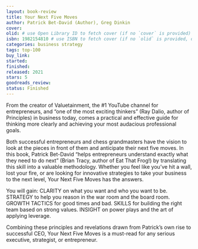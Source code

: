 ```yaml
---
layout: book-review
title: Your Next Five Moves
author: Patrick Bet-David (Author), Greg Dinkin
cover: 
olid: # use Open Library ID to fetch cover (if no `cover` is provided)
isbn: 1982154810 # use ISBN to fetch cover (if no `olid` is provided, dashes are optional)
categories: business strategy
tags: top-100
buy_link: 
started: 
finished: 
released: 2021
stars: 5
goodreads_review: 
status: Finished
---
```

From the creator of Valuetainment, the #1 YouTube channel for entrepreneurs, and “one of the most exciting thinkers” (Ray Dalio, author of Principles) in business today, comes a practical and effective guide for thinking more clearly and achieving your most audacious professional goals.

Both successful entrepreneurs and chess grandmasters have the vision to look at the pieces in front of them and anticipate their next five moves. In this book, Patrick Bet-David “helps entrepreneurs understand exactly what they need to do next” (Brian Tracy, author of Eat That Frog!) by translating this skill into a valuable methodology. Whether you feel like you’ve hit a wall, lost your fire, or are looking for innovative strategies to take your business to the next level, Your Next Five Moves has the answers.

You will gain:
CLARITY on what you want and who you want to be.
STRATEGY to help you reason in the war room and the board room.
GROWTH TACTICS for good times and bad.
SKILLS for building the right team based on strong values.
INSIGHT on power plays and the art of applying leverage.

Combining these principles and revelations drawn from Patrick’s own rise to successful CEO, Your Next Five Moves is a must-read for any serious executive, strategist, or entrepreneur.